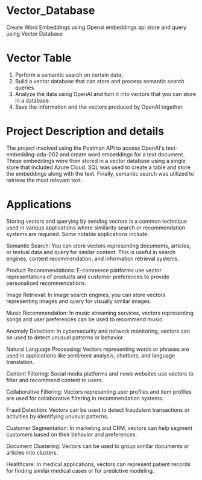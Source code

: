 # Vector_Database
Create Word Embeddings using Openai embeddings api 
store and query using Vector Database


# Vector Table
1) Perform a semantic search on certain data;
2) Build a vector database that can store and process semantic search queries.
3) Analyze the data using OpenAI and turn it into vectors that you can store in a database.
4) Save the information and the vectors produced by OpenAI together.

# Project Description and details 
The project involved using the Postman API to access OpenAI's text-embedding-ada-002 and create word embeddings for a text document. These embeddings were then stored in a vector database using a single store that included Azure Cloud. SQL was used to create a table and store the embeddings along with the text. ​Finally, semantic search was utilized to retrieve the most relevant text.

# Applications
Storing vectors and querying by sending vectors is a common technique used in various applications where similarity search or recommendation systems are required. Some notable applications include:

Semantic Search: You can store vectors representing documents, articles, or textual data and query for similar content. This is useful in search engines, content recommendation, and information retrieval systems.

Product Recommendations: E-commerce platforms use vector representations of products and customer preferences to provide personalized recommendations.

Image Retrieval: In image search engines, you can store vectors representing images and query for visually similar images.

Music Recommendation: In music streaming services, vectors representing songs and user preferences can be used to recommend music.

Anomaly Detection: In cybersecurity and network monitoring, vectors can be used to detect unusual patterns or behavior.

Natural Language Processing: Vectors representing words or phrases are used in applications like sentiment analysis, chatbots, and language translation.

Content Filtering: Social media platforms and news websites use vectors to filter and recommend content to users.

Collaborative Filtering: Vectors representing user profiles and item profiles are used for collaborative filtering in recommendation systems.

Fraud Detection: Vectors can be used to detect fraudulent transactions or activities by identifying unusual patterns.

Customer Segmentation: In marketing and CRM, vectors can help segment customers based on their behavior and preferences.

Document Clustering: Vectors can be used to group similar documents or articles into clusters.

Healthcare: In medical applications, vectors can represent patient records for finding similar medical cases or for predictive modeling.
